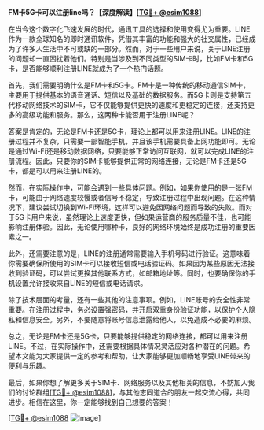 **FM卡5G卡可以注册line吗？【深度解读】[[TG💪+ @esim1088](https://t.me/s/esim1088)]**

在当今这个数字化飞速发展的时代，通讯工具的选择和使用变得尤为重要。LINE作为一款全球知名的即时通讯软件，凭借其丰富的功能和强大的社交属性，已经成为了许多人生活中不可或缺的一部分。然而，对于一些用户来说，关于LINE注册的问题却一直困扰着他们。特别是当涉及到不同类型的SIM卡时，比如FM卡和5G卡，是否能够顺利注册LINE就成为了一个热门话题。

首先，我们需要明确什么是FM卡和5G卡。FM卡是一种传统的移动通信SIM卡，主要用于提供基本的语音通话、短信以及基础的数据服务。而5G卡则是支持第五代移动网络技术的SIM卡，它不仅能够提供更快的速度和更稳定的连接，还支持更多的高级功能和服务。那么，这两种卡能否用于注册LINE呢？

答案是肯定的，无论是FM卡还是5G卡，理论上都可以用来注册LINE。LINE的注册过程并不复杂，只需要一部智能手机，并且该手机需要具备上网功能即可。无论是通过Wi-Fi还是移动数据网络，只要能够正常访问互联网，就可以完成LINE的注册流程。因此，只要你的SIM卡能够提供正常的网络连接，无论是FM卡还是5G卡，都是可以用来注册LINE的。

然而，在实际操作中，可能会遇到一些具体问题。例如，如果你使用的是一张FM卡，可能由于网络速度较慢或者信号不稳定，导致注册过程中出现问题。在这种情况下，建议尝试切换到Wi-Fi环境，这样可以避免因网络问题而导致的失败。而对于5G卡用户来说，虽然理论上速度更快，但如果运营商的服务质量不佳，也可能影响注册体验。因此，无论使用哪种卡，良好的网络环境始终是成功注册的重要因素之一。

此外，还需要注意的是，LINE的注册通常需要输入手机号码进行验证。这意味着你需要确保所使用的SIM卡可以接收短信或电话验证码。如果因为某些原因无法接收到验证码，可以尝试更换其他联系方式，如邮箱地址等。同时，也要确保你的手机设置允许接收来自LINE的短信或电话请求。

除了技术层面的考量，还有一些其他的注意事项。例如，LINE账号的安全性非常重要。在注册过程中，务必设置强密码，并开启双重身份验证功能，以保护个人隐私和信息安全。另外，不要随意将账号信息泄露给他人，以免造成不必要的麻烦。

总之，无论是FM卡还是5G卡，只要能够提供稳定的网络连接，都可以用来注册LINE。不过，在实际操作中，还需要根据具体情况灵活应对各种潜在的问题。希望本文能为大家提供一定的参考和帮助，让大家能够更加顺畅地享受LINE带来的便利与乐趣。

最后，如果你想了解更多关于SIM卡、网络服务以及其他相关的信息，不妨加入我们的讨论群组[[TG💪+ @esim1088](https://t.me/s/esim1088)]，与其他志同道合的朋友一起交流心得，共同进步。相信在这里，你一定能够找到自己想要的答案！

[[TG💪+ @esim1088](https://t.me/s/esim1088) ![Image](https://i.postimg.cc/4NQfJmqS/Snipaste-2025-05-13-00-14-12.png)]